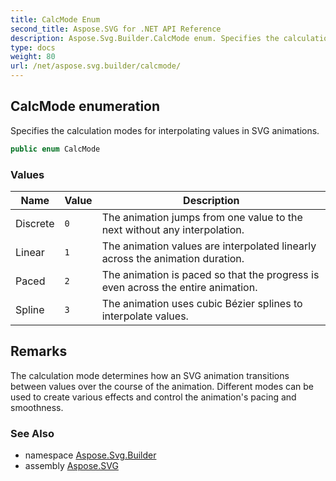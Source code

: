 ```yaml
---
title: CalcMode Enum
second_title: Aspose.SVG for .NET API Reference
description: Aspose.Svg.Builder.CalcMode enum. Specifies the calculation modes for interpolating values in SVG animations
type: docs
weight: 80
url: /net/aspose.svg.builder/calcmode/
---
```

## CalcMode enumeration

Specifies the calculation modes for interpolating values in SVG animations.

```csharp
public enum CalcMode
```

### Values

| Name | Value | Description |
| --- | --- | --- |
| Discrete | `0` | The animation jumps from one value to the next without any interpolation. |
| Linear | `1` | The animation values are interpolated linearly across the animation duration. |
| Paced | `2` | The animation is paced so that the progress is even across the entire animation. |
| Spline | `3` | The animation uses cubic Bézier splines to interpolate values. |

## Remarks

The calculation mode determines how an SVG animation transitions between values over the course of the animation. Different modes can be used to create various effects and control the animation's pacing and smoothness.

### See Also

* namespace [Aspose.Svg.Builder](../../aspose.svg.builder/)
* assembly [Aspose.SVG](../../)
